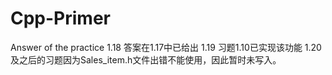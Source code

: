 # Cpp-Primer
Answer of the practice
1.18
答案在1.17中已给出
1.19
习题1.10已实现该功能
1.20及之后的习题因为Sales_item.h文件出错不能使用，因此暂时未写入。
